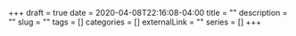 +++ 
draft = true
date = 2020-04-08T22:16:08-04:00
title = ""
description = ""
slug = "" 
tags = []
categories = []
externalLink = ""
series = []
+++
